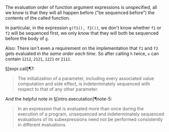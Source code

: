The evaluation order of function argument expressions is unspecified, all we know is that they will all happen before ("be sequenced before") the contents of the called function.

In particular, in the expression `g(f1(), f2())`,  we don't know whether `f1` or `f2` will be sequenced first, we only know that they will both be sequenced before the body of `g`.

Also: There isn't even a requirement on the implementation that `f1` and `f2` gets evaluated *in the same order each time*. So after calling `h` twice, `v` can contain `1212`, `2121`, `1221` or `2112`.

§[expr.call]¶7:
> The initialization of a parameter, including every associated value computation and side effect, is indeterminately sequenced with respect to that of any other parameter.

And the helpful note in §[intro.executation]¶note-5:

> In an expression that is evaluated more than once during the execution of a program, unsequenced and indeterminately sequenced evaluations of its subexpressions need not be performed consistently in different evaluations.